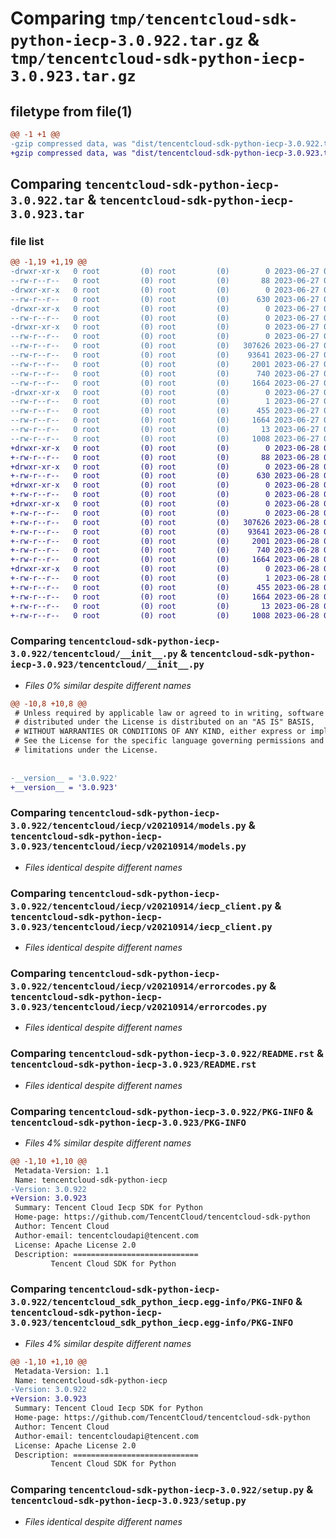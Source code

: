 # Comparing `tmp/tencentcloud-sdk-python-iecp-3.0.922.tar.gz` & `tmp/tencentcloud-sdk-python-iecp-3.0.923.tar.gz`

## filetype from file(1)

```diff
@@ -1 +1 @@
-gzip compressed data, was "dist/tencentcloud-sdk-python-iecp-3.0.922.tar", last modified: Tue Jun 27 00:26:32 2023, max compression
+gzip compressed data, was "dist/tencentcloud-sdk-python-iecp-3.0.923.tar", last modified: Wed Jun 28 00:28:46 2023, max compression
```

## Comparing `tencentcloud-sdk-python-iecp-3.0.922.tar` & `tencentcloud-sdk-python-iecp-3.0.923.tar`

### file list

```diff
@@ -1,19 +1,19 @@
-drwxr-xr-x   0 root         (0) root         (0)        0 2023-06-27 00:26:32.000000 tencentcloud-sdk-python-iecp-3.0.922/
--rw-r--r--   0 root         (0) root         (0)       88 2023-06-27 00:26:32.000000 tencentcloud-sdk-python-iecp-3.0.922/setup.cfg
-drwxr-xr-x   0 root         (0) root         (0)        0 2023-06-27 00:26:32.000000 tencentcloud-sdk-python-iecp-3.0.922/tencentcloud/
--rw-r--r--   0 root         (0) root         (0)      630 2023-06-27 00:26:31.000000 tencentcloud-sdk-python-iecp-3.0.922/tencentcloud/__init__.py
-drwxr-xr-x   0 root         (0) root         (0)        0 2023-06-27 00:26:32.000000 tencentcloud-sdk-python-iecp-3.0.922/tencentcloud/iecp/
--rw-r--r--   0 root         (0) root         (0)        0 2023-06-27 00:26:31.000000 tencentcloud-sdk-python-iecp-3.0.922/tencentcloud/iecp/__init__.py
-drwxr-xr-x   0 root         (0) root         (0)        0 2023-06-27 00:26:32.000000 tencentcloud-sdk-python-iecp-3.0.922/tencentcloud/iecp/v20210914/
--rw-r--r--   0 root         (0) root         (0)        0 2023-06-27 00:26:31.000000 tencentcloud-sdk-python-iecp-3.0.922/tencentcloud/iecp/v20210914/__init__.py
--rw-r--r--   0 root         (0) root         (0)   307626 2023-06-27 00:26:31.000000 tencentcloud-sdk-python-iecp-3.0.922/tencentcloud/iecp/v20210914/models.py
--rw-r--r--   0 root         (0) root         (0)    93641 2023-06-27 00:26:31.000000 tencentcloud-sdk-python-iecp-3.0.922/tencentcloud/iecp/v20210914/iecp_client.py
--rw-r--r--   0 root         (0) root         (0)     2001 2023-06-27 00:26:31.000000 tencentcloud-sdk-python-iecp-3.0.922/tencentcloud/iecp/v20210914/errorcodes.py
--rw-r--r--   0 root         (0) root         (0)      740 2023-06-27 00:26:31.000000 tencentcloud-sdk-python-iecp-3.0.922/README.rst
--rw-r--r--   0 root         (0) root         (0)     1664 2023-06-27 00:26:32.000000 tencentcloud-sdk-python-iecp-3.0.922/PKG-INFO
-drwxr-xr-x   0 root         (0) root         (0)        0 2023-06-27 00:26:32.000000 tencentcloud-sdk-python-iecp-3.0.922/tencentcloud_sdk_python_iecp.egg-info/
--rw-r--r--   0 root         (0) root         (0)        1 2023-06-27 00:26:32.000000 tencentcloud-sdk-python-iecp-3.0.922/tencentcloud_sdk_python_iecp.egg-info/dependency_links.txt
--rw-r--r--   0 root         (0) root         (0)      455 2023-06-27 00:26:32.000000 tencentcloud-sdk-python-iecp-3.0.922/tencentcloud_sdk_python_iecp.egg-info/SOURCES.txt
--rw-r--r--   0 root         (0) root         (0)     1664 2023-06-27 00:26:32.000000 tencentcloud-sdk-python-iecp-3.0.922/tencentcloud_sdk_python_iecp.egg-info/PKG-INFO
--rw-r--r--   0 root         (0) root         (0)       13 2023-06-27 00:26:32.000000 tencentcloud-sdk-python-iecp-3.0.922/tencentcloud_sdk_python_iecp.egg-info/top_level.txt
--rw-r--r--   0 root         (0) root         (0)     1008 2023-06-27 00:26:31.000000 tencentcloud-sdk-python-iecp-3.0.922/setup.py
+drwxr-xr-x   0 root         (0) root         (0)        0 2023-06-28 00:28:46.000000 tencentcloud-sdk-python-iecp-3.0.923/
+-rw-r--r--   0 root         (0) root         (0)       88 2023-06-28 00:28:46.000000 tencentcloud-sdk-python-iecp-3.0.923/setup.cfg
+drwxr-xr-x   0 root         (0) root         (0)        0 2023-06-28 00:28:46.000000 tencentcloud-sdk-python-iecp-3.0.923/tencentcloud/
+-rw-r--r--   0 root         (0) root         (0)      630 2023-06-28 00:28:46.000000 tencentcloud-sdk-python-iecp-3.0.923/tencentcloud/__init__.py
+drwxr-xr-x   0 root         (0) root         (0)        0 2023-06-28 00:28:46.000000 tencentcloud-sdk-python-iecp-3.0.923/tencentcloud/iecp/
+-rw-r--r--   0 root         (0) root         (0)        0 2023-06-28 00:28:46.000000 tencentcloud-sdk-python-iecp-3.0.923/tencentcloud/iecp/__init__.py
+drwxr-xr-x   0 root         (0) root         (0)        0 2023-06-28 00:28:46.000000 tencentcloud-sdk-python-iecp-3.0.923/tencentcloud/iecp/v20210914/
+-rw-r--r--   0 root         (0) root         (0)        0 2023-06-28 00:28:46.000000 tencentcloud-sdk-python-iecp-3.0.923/tencentcloud/iecp/v20210914/__init__.py
+-rw-r--r--   0 root         (0) root         (0)   307626 2023-06-28 00:28:46.000000 tencentcloud-sdk-python-iecp-3.0.923/tencentcloud/iecp/v20210914/models.py
+-rw-r--r--   0 root         (0) root         (0)    93641 2023-06-28 00:28:46.000000 tencentcloud-sdk-python-iecp-3.0.923/tencentcloud/iecp/v20210914/iecp_client.py
+-rw-r--r--   0 root         (0) root         (0)     2001 2023-06-28 00:28:46.000000 tencentcloud-sdk-python-iecp-3.0.923/tencentcloud/iecp/v20210914/errorcodes.py
+-rw-r--r--   0 root         (0) root         (0)      740 2023-06-28 00:28:46.000000 tencentcloud-sdk-python-iecp-3.0.923/README.rst
+-rw-r--r--   0 root         (0) root         (0)     1664 2023-06-28 00:28:46.000000 tencentcloud-sdk-python-iecp-3.0.923/PKG-INFO
+drwxr-xr-x   0 root         (0) root         (0)        0 2023-06-28 00:28:46.000000 tencentcloud-sdk-python-iecp-3.0.923/tencentcloud_sdk_python_iecp.egg-info/
+-rw-r--r--   0 root         (0) root         (0)        1 2023-06-28 00:28:46.000000 tencentcloud-sdk-python-iecp-3.0.923/tencentcloud_sdk_python_iecp.egg-info/dependency_links.txt
+-rw-r--r--   0 root         (0) root         (0)      455 2023-06-28 00:28:46.000000 tencentcloud-sdk-python-iecp-3.0.923/tencentcloud_sdk_python_iecp.egg-info/SOURCES.txt
+-rw-r--r--   0 root         (0) root         (0)     1664 2023-06-28 00:28:46.000000 tencentcloud-sdk-python-iecp-3.0.923/tencentcloud_sdk_python_iecp.egg-info/PKG-INFO
+-rw-r--r--   0 root         (0) root         (0)       13 2023-06-28 00:28:46.000000 tencentcloud-sdk-python-iecp-3.0.923/tencentcloud_sdk_python_iecp.egg-info/top_level.txt
+-rw-r--r--   0 root         (0) root         (0)     1008 2023-06-28 00:28:46.000000 tencentcloud-sdk-python-iecp-3.0.923/setup.py
```

### Comparing `tencentcloud-sdk-python-iecp-3.0.922/tencentcloud/__init__.py` & `tencentcloud-sdk-python-iecp-3.0.923/tencentcloud/__init__.py`

 * *Files 0% similar despite different names*

```diff
@@ -10,8 +10,8 @@
 # Unless required by applicable law or agreed to in writing, software
 # distributed under the License is distributed on an "AS IS" BASIS,
 # WITHOUT WARRANTIES OR CONDITIONS OF ANY KIND, either express or implied.
 # See the License for the specific language governing permissions and
 # limitations under the License.
 
 
-__version__ = '3.0.922'
+__version__ = '3.0.923'
```

### Comparing `tencentcloud-sdk-python-iecp-3.0.922/tencentcloud/iecp/v20210914/models.py` & `tencentcloud-sdk-python-iecp-3.0.923/tencentcloud/iecp/v20210914/models.py`

 * *Files identical despite different names*

### Comparing `tencentcloud-sdk-python-iecp-3.0.922/tencentcloud/iecp/v20210914/iecp_client.py` & `tencentcloud-sdk-python-iecp-3.0.923/tencentcloud/iecp/v20210914/iecp_client.py`

 * *Files identical despite different names*

### Comparing `tencentcloud-sdk-python-iecp-3.0.922/tencentcloud/iecp/v20210914/errorcodes.py` & `tencentcloud-sdk-python-iecp-3.0.923/tencentcloud/iecp/v20210914/errorcodes.py`

 * *Files identical despite different names*

### Comparing `tencentcloud-sdk-python-iecp-3.0.922/README.rst` & `tencentcloud-sdk-python-iecp-3.0.923/README.rst`

 * *Files identical despite different names*

### Comparing `tencentcloud-sdk-python-iecp-3.0.922/PKG-INFO` & `tencentcloud-sdk-python-iecp-3.0.923/PKG-INFO`

 * *Files 4% similar despite different names*

```diff
@@ -1,10 +1,10 @@
 Metadata-Version: 1.1
 Name: tencentcloud-sdk-python-iecp
-Version: 3.0.922
+Version: 3.0.923
 Summary: Tencent Cloud Iecp SDK for Python
 Home-page: https://github.com/TencentCloud/tencentcloud-sdk-python
 Author: Tencent Cloud
 Author-email: tencentcloudapi@tencent.com
 License: Apache License 2.0
 Description: ============================
         Tencent Cloud SDK for Python
```

### Comparing `tencentcloud-sdk-python-iecp-3.0.922/tencentcloud_sdk_python_iecp.egg-info/PKG-INFO` & `tencentcloud-sdk-python-iecp-3.0.923/tencentcloud_sdk_python_iecp.egg-info/PKG-INFO`

 * *Files 4% similar despite different names*

```diff
@@ -1,10 +1,10 @@
 Metadata-Version: 1.1
 Name: tencentcloud-sdk-python-iecp
-Version: 3.0.922
+Version: 3.0.923
 Summary: Tencent Cloud Iecp SDK for Python
 Home-page: https://github.com/TencentCloud/tencentcloud-sdk-python
 Author: Tencent Cloud
 Author-email: tencentcloudapi@tencent.com
 License: Apache License 2.0
 Description: ============================
         Tencent Cloud SDK for Python
```

### Comparing `tencentcloud-sdk-python-iecp-3.0.922/setup.py` & `tencentcloud-sdk-python-iecp-3.0.923/setup.py`

 * *Files identical despite different names*

